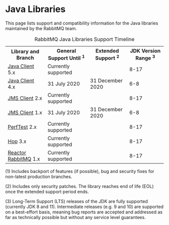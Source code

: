 <!--
Copyright (c) 2007-2020 VMware, Inc. or its affiliates.

All rights reserved. This program and the accompanying materials
are made available under the terms of the under the Apache License,
Version 2.0 (the "License”); you may not use this file except in compliance
with the License. You may obtain a copy of the License at

https://www.apache.org/licenses/LICENSE-2.0

Unless required by applicable law or agreed to in writing, software
distributed under the License is distributed on an "AS IS" BASIS,
WITHOUT WARRANTIES OR CONDITIONS OF ANY KIND, either express or implied.
See the License for the specific language governing permissions and
limitations under the License.
-->

# Java Libraries

This page lists support and compatibility information for the Java libraries
maintained by the RabbitMQ team.

<table class="release-series">
  <caption>RabbitMQ Java Libraries Support Timeline</caption>
  <tr>
    <th>Library and Branch</th>
    <th>General Support Until <sup>1</sup></th>
    <th>Extended Support <sup>2</sup></th>
    <th>JDK Version Range  <sup>3</sup></th>
  </tr>

  <tr>
    <td><a href="https://github.com/rabbitmq/rabbitmq-java-client" target="_blank">Java Client</a> 5.x</td>
    <td>Currently supported</td>
    <td></td>
    <td>8-17</td>
  </tr>

  <tr>
    <td><a href="https://github.com/rabbitmq/rabbitmq-java-client" target="_blank">Java Client</a> 4.x</td>
    <td>31 July 2020</td>
    <td>31 December 2020</td>
    <td>6-8</td>
  </tr>

  <tr>
    <td><a href="https://github.com/rabbitmq/rabbitmq-jms-client" target="_blank">JMS Client</a> 2.x</td>
    <td>Currently supported</td>
    <td></td>
    <td>8-17</td>
  </tr>

  <tr>
    <td><a href="https://github.com/rabbitmq/rabbitmq-jms-client" target="_blank">JMS Client</a> 1.x</td>
    <td>31 July 2020</td>
    <td>31 December 2020</td>
    <td>6-8</td>
  </tr>

  <tr>
    <td><a href="https://github.com/rabbitmq/rabbitmq-perf-test" target="_blank">PerfTest</a> 2.x</td>
    <td>Currently supported</td>
    <td></td>
    <td>8-17</td>
  </tr>

  <tr>
    <td><a href="https://github.com/rabbitmq/hop" target="_blank">Hop</a> 3.x</td>
    <td>Currently supported</td>
    <td></td>
    <td>8-17</td>
  </tr>

  <tr>
    <td><a href="https://github.com/reactor/reactor-rabbitmq" target="_blank">Reactor RabbitMQ</a> 1.x</td>
    <td>Currently supported</td>
    <td></td>
    <td>8-17</td>
  </tr>

</table>

(1) Includes backport of features (if possible), bug and security fixes for non-latest production branches.

(2) Includes only security patches. The library reaches end of life (EOL) once the extended support period ends.

(3) Long-Term Support (LTS) releases of the JDK are fully supported (currently JDK 8 and 11). Intermediate releases
(e.g. 9 and 10) are supported on a best-effort basis, meaning bug reports are accepted and addressed as far as technically
possible but without any service level guarantees.
